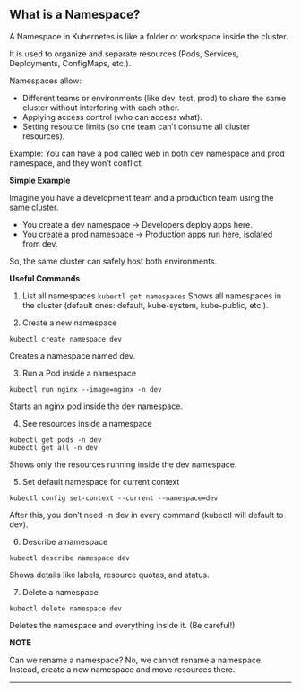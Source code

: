 ## What is a Namespace?

A Namespace in Kubernetes is like a folder or workspace inside the cluster.

It is used to organize and separate resources (Pods, Services, Deployments, ConfigMaps, etc.).

Namespaces allow:
- Different teams or environments (like dev, test, prod) to share the same cluster without interfering with each other.
- Applying access control (who can access what).
- Setting resource limits (so one team can’t consume all cluster resources).

Example: You can have a pod called web in both dev namespace and prod namespace, and they won’t conflict.

**Simple Example**

Imagine you have a development team and a production team using the same cluster.
- You create a dev namespace → Developers deploy apps here.
- You create a prod namespace → Production apps run here, isolated from dev.

So, the same cluster can safely host both environments.

**Useful Commands**
1. List all namespaces
```kubectl get namespaces```
Shows all namespaces in the cluster (default ones: default, kube-system, kube-public, etc.).

2. Create a new namespace
```
kubectl create namespace dev
```
Creates a namespace named dev.

3. Run a Pod inside a namespace
```
kubectl run nginx --image=nginx -n dev
```
Starts an nginx pod inside the dev namespace.

4. See resources inside a namespace
```
kubectl get pods -n dev
kubectl get all -n dev
```
Shows only the resources running inside the dev namespace.

5. Set default namespace for current context
```
kubectl config set-context --current --namespace=dev
```
After this, you don’t need -n dev in every command (kubectl will default to dev).

6. Describe a namespace
```
kubectl describe namespace dev
```
Shows details like labels, resource quotas, and status.

7. Delete a namespace
```
kubectl delete namespace dev
```
Deletes the namespace and everything inside it. (Be careful!)

**NOTE**

Can we rename a namespace? No, we cannot rename a namespace.
Instead, create a new namespace and move resources there.

----
